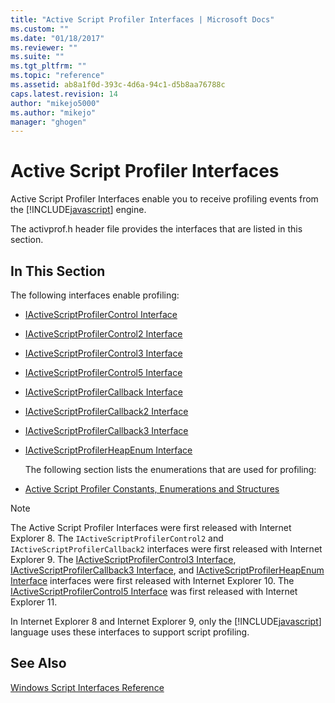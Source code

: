 ```yaml
---
title: "Active Script Profiler Interfaces | Microsoft Docs"
ms.custom: ""
ms.date: "01/18/2017"
ms.reviewer: ""
ms.suite: ""
ms.tgt_pltfrm: ""
ms.topic: "reference"
ms.assetid: ab8a1f0d-393c-4d6a-94c1-d5b8aa76788c
caps.latest.revision: 14
author: "mikejo5000"
ms.author: "mikejo"
manager: "ghogen"
---
```

# Active Script Profiler Interfaces
Active Script Profiler Interfaces enable you to receive profiling events from the [!INCLUDE[javascript](../../javascript/includes/javascript-md.md)] engine.  
  
 The activprof.h header file provides the interfaces that are listed in this section.  
  
## In This Section  
 The following interfaces enable profiling:  
  
- [IActiveScriptProfilerControl Interface](../../winscript/reference/iactivescriptprofilercontrol-interface.md)  
  
- [IActiveScriptProfilerControl2 Interface](../../winscript/reference/iactivescriptprofilercontrol2-interface.md)  
  
- [IActiveScriptProfilerControl3 Interface](../../winscript/reference/iactivescriptprofilercontrol3-interface.md)  
  
- [IActiveScriptProfilerControl5 Interface](../../winscript/reference/iactivescriptprofilercontrol5-interface.md)  
  
- [IActiveScriptProfilerCallback Interface](../../winscript/reference/iactivescriptprofilercallback-interface.md)  
  
- [IActiveScriptProfilerCallback2 Interface](../../winscript/reference/iactivescriptprofilercallback2-interface.md)  
  
- [IActiveScriptProfilerCallback3 Interface](../../winscript/reference/iactivescriptprofilercallback3-interface.md)  
  
- [IActiveScriptProfilerHeapEnum Interface](../../winscript/reference/iactivescriptprofilerheapenum-interface.md)  
  
  The following section lists the enumerations that are used for profiling:  
  
- [Active Script Profiler Constants, Enumerations and Structures](../../winscript/reference/active-script-profiler-constants-enumerations-and-structures.md)  
  
> [!NOTE]
> The Active Script Profiler Interfaces were first released with Internet Explorer 8. The `IActiveScriptProfilerControl2` and `IActiveScriptProfilerCallback2` interfaces were first released with Internet Explorer 9. The [IActiveScriptProfilerControl3 Interface](../../winscript/reference/iactivescriptprofilercontrol3-interface.md), [IActiveScriptProfilerCallback3 Interface](../../winscript/reference/iactivescriptprofilercallback3-interface.md), and [IActiveScriptProfilerHeapEnum Interface](../../winscript/reference/iactivescriptprofilerheapenum-interface.md) interfaces were first released with Internet Explorer 10. The [IActiveScriptProfilerControl5 Interface](../../winscript/reference/iactivescriptprofilercontrol5-interface.md) was first released with Internet Explorer 11.  
>   
> In Internet Explorer 8 and Internet Explorer 9, only the [!INCLUDE[javascript](../../javascript/includes/javascript-md.md)] language uses these interfaces to support script profiling.  
  
## See Also  
 [Windows Script Interfaces Reference](../../winscript/reference/windows-script-interfaces-reference.md)